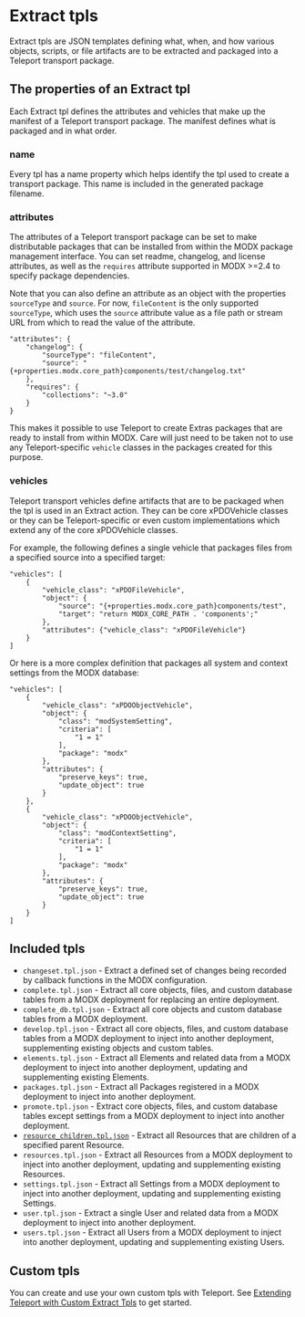 # Extract tpls

Extract tpls are JSON templates defining what, when, and how various objects, scripts, or file artifacts are to be extracted and packaged into a Teleport transport package.


## The properties of an Extract tpl

Each Extract tpl defines the attributes and vehicles that make up the manifest of a Teleport transport package. The manifest defines what is packaged and in what order.

### name

Every tpl has a name property which helps identify the tpl used to create a transport package. This name is included in the generated package filename.

### attributes

The attributes of a Teleport transport package can be set to make distributable packages that can be installed from within the MODX package management interface. You can set readme, changelog, and license attributes, as well as the `requires` attribute supported in MODX >=2.4 to specify package dependencies.

Note that you can also define an attribute as an object with the properties `sourceType` and `source`. For now, `fileContent` is the only supported `sourceType`, which uses the `source` attribute value as a file path or stream URL from which to read the value of the attribute.

    "attributes": {
        "changelog": {
            "sourceType": "fileContent",
            "source": "{+properties.modx.core_path}components/test/changelog.txt"
        },
        "requires": {
            "collections": "~3.0"
        }
    }

This makes it possible to use Teleport to create Extras packages that are ready to install from within MODX. Care will just need to be taken not to use any Teleport-specific `vehicle` classes in the packages created for this purpose.

### vehicles

Teleport transport vehicles define artifacts that are to be packaged when the tpl is used in an Extract action. They can be core xPDOVehicle classes or they can be Teleport-specific or even custom implementations which extend any of the core xPDOVehicle classes.

For example, the following defines a single vehicle that packages files from a specified source into a specified target:

    "vehicles": [
        {
            "vehicle_class": "xPDOFileVehicle",
            "object": {
                "source": "{+properties.modx.core_path}components/test",
                "target": "return MODX_CORE_PATH . 'components';"
            },
            "attributes": {"vehicle_class": "xPDOFileVehicle"}
        }
    ]

Or here is a more complex definition that packages all system and context settings from the MODX database:

    "vehicles": [
        {
            "vehicle_class": "xPDOObjectVehicle",
            "object": {
                "class": "modSystemSetting",
                "criteria": [
                    "1 = 1"
                ],
                "package": "modx"
            },
            "attributes": {
                "preserve_keys": true,
                "update_object": true
            }
        },
        {
            "vehicle_class": "xPDOObjectVehicle",
            "object": {
                "class": "modContextSetting",
                "criteria": [
                    "1 = 1"
                ],
                "package": "modx"
            },
            "attributes": {
                "preserve_keys": true,
                "update_object": true
            }
        }
    ]


## Included tpls

 * `changeset.tpl.json` - Extract a defined set of changes being recorded by callback functions in the MODX configuration.
 * `complete.tpl.json` - Extract all core objects, files, and custom database tables from a MODX deployment for replacing an entire deployment.
 * `complete_db.tpl.json` - Extract all core objects and custom database tables from a MODX deployment.
 * `develop.tpl.json` - Extract all core objects, files, and custom database tables from a MODX deployment to inject into another deployment, supplementing existing objects and custom tables.
 * `elements.tpl.json` - Extract all Elements and related data from a MODX deployment to inject into another deployment, updating and supplementing existing Elements.
 * `packages.tpl.json` - Extract all Packages registered in a MODX deployment to inject into another deployment.
 * `promote.tpl.json` - Extract core objects, files, and custom database tables except settings from a MODX deployment to inject into another deployment.
 * [`resource_children.tpl.json`](tpl/resource_children.md) - Extract all Resources that are children of a specified parent Resource.
 * `resources.tpl.json` - Extract all Resources from a MODX deployment to inject into another deployment, updating and supplementing existing Resources.
 * `settings.tpl.json` - Extract all Settings from a MODX deployment to inject into another deployment, updating and supplementing existing Settings.
 * `user.tpl.json` - Extract a single User and related data from a MODX deployment to inject into another deployment.
 * `users.tpl.json` - Extract all Users from a MODX deployment to inject into another deployment, updating and supplementing existing Users.


## Custom tpls

You can create and use your own custom tpls with Teleport. See [Extending Teleport with Custom Extract Tpls](../../extend/custom-extract-tpls.md) to get started.
